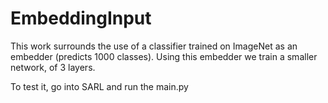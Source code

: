 # EmbeddingInput
This work surrounds the use of a classifier trained on ImageNet as an embedder (predicts 1000 classes).
Using this embedder we train a smaller network, of 3 layers.

To test it, go into SARL and run the main.py
